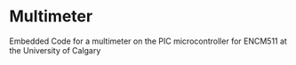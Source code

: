 # Multimeter
Embedded Code for a multimeter on the PIC microcontroller for ENCM511 at the University of Calgary
